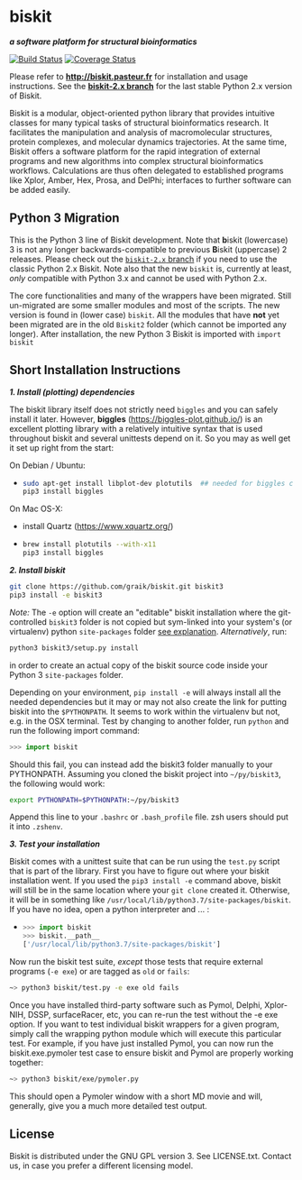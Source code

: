 biskit
==========
___a software platform for structural bioinformatics___

[![Build Status](https://travis-ci.org/graik/biskit.svg?branch=biskit3)](https://travis-ci.org/graik/biskit)
[![Coverage Status](https://coveralls.io/repos/github/graik/biskit/badge.svg?branch=biskit3&service=github)](https://coveralls.io/github/graik/biskit?branch=biskit3)

Please refer to 
            **http://biskit.pasteur.fr**
for installation and usage instructions.
See the [**biskit-2.x branch**](https://github.com/graik/biskit/tree/biskit-2.x) for the last stable Python 2.x version of Biskit.

Biskit is a modular, object-oriented python library that provides
intuitive classes for many typical tasks of structural bioinformatics
research. It facilitates the manipulation and analysis of
macromolecular structures, protein complexes, and molecular dynamics
trajectories. At the same time, Biskit offers a software platform for
the rapid integration of external programs and new algorithms into
complex structural bioinformatics workflows. Calculations are thus
often delegated to established programs like Xplor, Amber, Hex, Prosa,
and DelPhi; interfaces to further software can be added
easily. 

Python 3 Migration
-------------------

This is the Python 3 line of Biskit development. Note that **b**iskit (lowercase) 3 is not any longer backwards-compatible to previous **B**iskit (uppercase) 2 releases. Please check out the [`biskit-2.x` branch](https://github.com/graik/biskit/tree/biskit-2.x) if you need to use the classic Python 2.x Biskit. Note also that the new `biskit` is, currently at least, *only* compatible with Python 3.x and cannot be used with Python 2.x.

The core functionalities and many of the wrappers have been migrated. Still un-migrated are some smaller modules and most of the scripts. The new version is found in (lower case) ```biskit```. All the modules that have **not** yet been migrated are in the old ```Biskit2``` folder (which cannot be imported any longer). After installation, the new Python 3 Biskit is imported with ```import biskit```

Short Installation Instructions
--------------------------------

___1. Install (plotting) dependencies___

The biskit library itself does not strictly need `biggles` and you can safely install it later. However, **biggles** (https://biggles-plot.github.io/) is an excellent plotting library with a relatively intuitive syntax that is used throughout biskit and several unittests depend on it. So you may as well get it set up right from the start:

On Debian / Ubuntu:
  *  ```sh
     sudo apt-get install libplot-dev plotutils  ## needed for biggles compilation
     pip3 install biggles
     ```

On Mac OS-X:
  * install Quartz (https://www.xquartz.org/)
  *  ```sh
     brew install plotutils --with-x11
     pip3 install biggles
     ```

___2. Install biskit___

```sh
git clone https://github.com/graik/biskit.git biskit3
pip3 install -e biskit3
```
*Note:* The `-e` option will create an "editable" biskit installation where the git-controlled `biskit3` folder is not copied but sym-linked into your system's (or virtualenv) python `site-packages` folder [see explanation](http://codumentary.blogspot.com/2014/11/python-tip-of-year-pip-install-editable.html). *Alternatively*, run:
```sh
python3 biskit3/setup.py install
```
in order to create an actual copy of the biskit source code inside your Python 3 `site-packages` folder.

Depending on your environment, `pip install -e` will always install all the needed dependencies but it may or may not also create the link for putting biskit into the `$PYTHONPATH`. It seems to work within the virtualenv but not, e.g. in the OSX terminal. Test by changing to another folder, run `python` and run the following import command:
```py
>>> import biskit
```
Should this fail, you can instead add the biskit3 folder manually to your PYTHONPATH. Assuming you cloned the biskit project into `~/py/biskit3`, the following would work:
```sh
export PYTHONPATH=$PYTHONPATH:~/py/biskit3
```
Append this line to your `.bashrc` or `.bash_profile` file. zsh users should put it into `.zshenv`. 

___3. Test your installation___

Biskit comes with a unittest suite that can be run using the `test.py` script that is part of the library. First you have to figure out where your biskit installation went. If you used the `pip3 install -e` command above, biskit will still be in the same location where your `git clone` created it. Otherwise, it will be in something like `/usr/local/lib/python3.7/site-packages/biskit`. If you have no idea, open a python interpreter and ... :

  * ```python
    >>> import biskit
    >>> biskit.__path__
    ['/usr/local/lib/python3.7/site-packages/biskit']
    ```
   
Now run the biskit test suite, *except* those tests that require external programs (`-e exe`) or are tagged as `old` or `fails`:
 
   ```sh
   ~> python3 biskit/test.py -e exe old fails
   ```
Once you have installed third-party software such as Pymol, Delphi, Xplor-NIH, DSSP, surfaceRacer, etc, you can re-run the test without the -e exe option. If you want to test individual biskit wrappers for a given program, simply call the wrapping python module which will execute this particular test. For example, if you have just installed Pymol, you can now run the biskit.exe.pymoler test case to ensure biskit and Pymol are properly working together:

   ```sh
   ~> python3 biskit/exe/pymoler.py
   ```
    
This should open a Pymoler window with a short MD movie and will, generally, give you a much more detailed test output.


License
-------

Biskit is distributed under the GNU GPL version 3. See LICENSE.txt. Contact us, in case you prefer a different licensing model.
